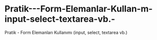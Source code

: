 # Pratik---Form-Elemanlar-Kullan-m-input-select-textarea-vb.-
Pratik - Form Elemanları Kullanımı (input, select, textarea vb.)
